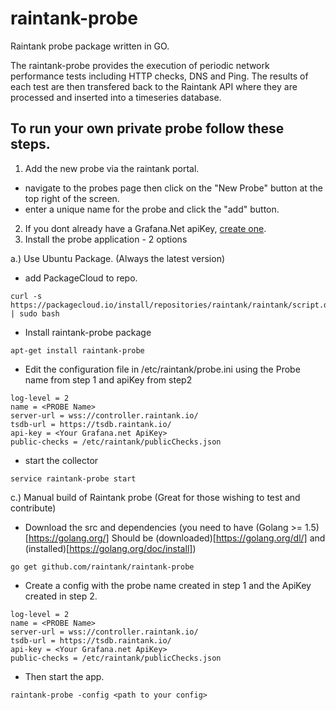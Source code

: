 # raintank-probe

Raintank probe package written in GO.

The raintank-probe provides the execution of periodic network performance tests including HTTP checks, DNS and Ping.
The results of each test are then transfered back to the Raintank API where they are processed and inserted into a timeseries database.

## To run your own private probe follow these steps.

1. Add the new probe via the raintank portal.
  * navigate to the probes page then click on the "New Probe" button at the top right of the screen.
  * enter a unique name for the probe and click the "add" button.
2. If you dont already have a Grafana.Net apiKey, [create one](https://grafana.net/profile).
3. Install the probe application - 2 options

  a.) Use Ubuntu Package. (Always the latest version)
  * add PackageCloud to repo.
  ```
  curl -s https://packagecloud.io/install/repositories/raintank/raintank/script.deb.sh | sudo bash
  ```
  * Install raintank-probe package
  ```
  apt-get install raintank-probe
  ```
  * Edit the configuration file in /etc/raintank/probe.ini using the Probe name from step 1 and apiKey from step2
  ```
log-level = 2
name = <PROBE Name>
server-url = wss://controller.raintank.io/
tsdb-url = https://tsdb.raintank.io/
api-key = <Your Grafana.net ApiKey>
public-checks = /etc/raintank/publicChecks.json
```
  * start the collector
  ```
  service raintank-probe start
  ```

  c.) Manual build of Raintank probe (Great for those wishing to test and contribute)
  * Download the src and dependencies (you need to have (Golang >= 1.5)[https://golang.org/]
Should be (downloaded)[https://golang.org/dl/] and (installed)[https://golang.org/doc/install])
  ```
go get github.com/raintank/raintank-probe
  ```
  * Create a config  with the probe name created in step 1 and the ApiKey created in step 2.
  ```
log-level = 2
name = <PROBE Name>
server-url = wss://controller.raintank.io/
tsdb-url = https://tsdb.raintank.io/
api-key = <Your Grafana.net ApiKey>
public-checks = /etc/raintank/publicChecks.json
```

  * Then start the app.
  ```
raintank-probe -config <path to your config>
  ```


